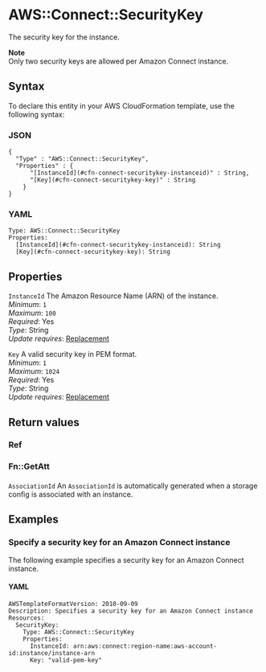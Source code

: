 # AWS::Connect::SecurityKey<a name="aws-resource-connect-securitykey"></a>

The security key for the instance\.

**Note**  
Only two security keys are allowed per Amazon Connect instance\.

## Syntax<a name="aws-resource-connect-securitykey-syntax"></a>

To declare this entity in your AWS CloudFormation template, use the following syntax:

### JSON<a name="aws-resource-connect-securitykey-syntax.json"></a>

```
{
  "Type" : "AWS::Connect::SecurityKey",
  "Properties" : {
      "[InstanceId](#cfn-connect-securitykey-instanceid)" : String,
      "[Key](#cfn-connect-securitykey-key)" : String
    }
}
```

### YAML<a name="aws-resource-connect-securitykey-syntax.yaml"></a>

```
Type: AWS::Connect::SecurityKey
Properties: 
  [InstanceId](#cfn-connect-securitykey-instanceid): String
  [Key](#cfn-connect-securitykey-key): String
```

## Properties<a name="aws-resource-connect-securitykey-properties"></a>

`InstanceId`  <a name="cfn-connect-securitykey-instanceid"></a>
The Amazon Resource Name \(ARN\) of the instance\.  
*Minimum*: `1`  
*Maximum*: `100`  
*Required*: Yes  
*Type*: String  
*Update requires*: [Replacement](https://docs.aws.amazon.com/AWSCloudFormation/latest/UserGuide/using-cfn-updating-stacks-update-behaviors.html#update-replacement)

`Key`  <a name="cfn-connect-securitykey-key"></a>
A valid security key in PEM format\.  
*Minimum*: `1`  
*Maximum*: `1024`  
*Required*: Yes  
*Type*: String  
*Update requires*: [Replacement](https://docs.aws.amazon.com/AWSCloudFormation/latest/UserGuide/using-cfn-updating-stacks-update-behaviors.html#update-replacement)

## Return values<a name="aws-resource-connect-securitykey-return-values"></a>

### Ref<a name="aws-resource-connect-securitykey-return-values-ref"></a>

### Fn::GetAtt<a name="aws-resource-connect-securitykey-return-values-fn--getatt"></a>

#### <a name="aws-resource-connect-securitykey-return-values-fn--getatt-fn--getatt"></a>

`AssociationId`  <a name="AssociationId-fn::getatt"></a>
An `AssociationId` is automatically generated when a storage config is associated with an instance\.

## Examples<a name="aws-resource-connect-securitykey--examples"></a>



### Specify a security key for an Amazon Connect instance<a name="aws-resource-connect-securitykey--examples--Specify_a_security_key_for_an_Amazon_Connect_instance"></a>

The following example specifies a security key for an Amazon Connect instance\.

#### YAML<a name="aws-resource-connect-securitykey--examples--Specify_a_security_key_for_an_Amazon_Connect_instance--yaml"></a>

```
AWSTemplateFormatVersion: 2010-09-09
Description: Specifies a security key for an Amazon Connect instance
Resources:
  SecurityKey:
    Type: AWS::Connect::SecurityKey
    Properties:
      InstanceId: arn:aws:connect:region-name:aws-account-id:instance/instance-arn
      Key: "valid-pem-key"
```